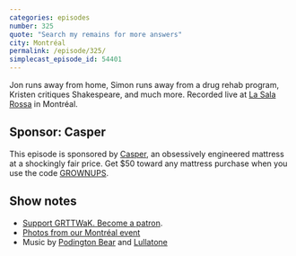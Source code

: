 ```yaml
---
categories: episodes
number: 325
quote: "Search my remains for more answers"
city: Montréal
permalink: /episode/325/
simplecast_episode_id: 54401
---
```


Jon runs away from home, Simon runs away from a drug rehab program, Kristen critiques Shakespeare, and much more. Recorded live at [La Sala Rossa](http://lasalarossa.com) in Montréal.

## Sponsor: Casper
This episode is sponsored by [Casper](http://casper.com/grownups), an obsessively engineered mattress at a shockingly fair price. Get $50 toward any mattress purchase when you use the code [GROWNUPS](http://casper.com/grownups).

## Show notes
* [Support GRTTWaK. Become a patron](https://grownupsreadthingstheywroteaskids.com/support/?utm_source=podcast&utm_medium=referral&utm_campaign=325).
* [Photos from our Montréal event](https://www.facebook.com/media/set/?set=a.10154391878418600.1073741884.121054468599&type=1&l=fc9d71ca94)
* Music by [Podington Bear](https://geo.itunes.apple.com/us/artist/podington-bear/id250459572?at=10lR7u&mt=1&app=music) and [Lullatone](https://geo.itunes.apple.com/us/artist/lullatone/id34467705?at=10lR7u&mt=1&app=music)